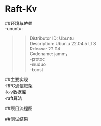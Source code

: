 # Raft-Kv
##环境与依赖  
-ununtu:    
  >>Distributor ID:	Ubuntu    
  >>Description:	Ubuntu 22.04.5 LTS    
  >>Release:	22.04    
  >>Codename:	jammy    
-protoc      
-muduo    
-boost    

##主要实现  
·RPC通信框架  
·k-v数据库  
·raft算法  

##项目流程图  








##测试结果  







